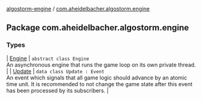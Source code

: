 [algostorm-engine](../index.md) / [com.aheidelbacher.algostorm.engine](.)

## Package com.aheidelbacher.algostorm.engine

### Types

| [Engine](-engine/index.md) | `abstract class Engine`<br>An asynchronous engine that runs the game loop on its own private thread. |
| [Update](-update/index.md) | `data class Update : Event`<br>An event which signals that all game logic should advance by an atomic time
unit. It is recommended to not change the game state after this event has
been processed by its subscribers. |

